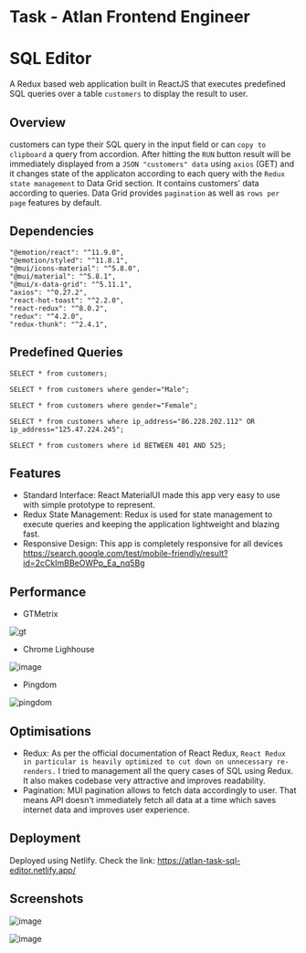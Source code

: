 
# Task - Atlan Frontend Engineer
# SQL Editor
A Redux based web application built in ReactJS that executes predefined SQL queries over a table `customers` to display the result to user. 
## Overview
customers can type their SQL query in the input field or can `copy to clipboard` a query from accordion. After hitting the `RUN` button result will be immediately displayed from a `JSON "customers" data` using `axios` (GET) and it changes state of the applicaton according to each query with the `Redux state management` to Data Grid section. 
It contains customers' data according to queries. Data Grid provides `pagination` as well as `rows per page` features by default.

## Dependencies
    "@emotion/react": "^11.9.0",
    "@emotion/styled": "^11.8.1",
    "@mui/icons-material": "^5.8.0",
    "@mui/material": "^5.8.1",
    "@mui/x-data-grid": "^5.11.1",
    "axios": "^0.27.2",
    "react-hot-toast": "^2.2.0",
    "react-redux": "^8.0.2",
    "redux": "^4.2.0",
    "redux-thunk": "^2.4.1",
## Predefined Queries
`SELECT * from customers;`

`SELECT * from customers where gender="Male";`

`SELECT * from customers where gender="Female";`

`SELECT * from customers where ip_address="86.228.202.112" OR ip_address="125.47.224.245";`

`SELECT * from customers where id BETWEEN 401 AND 525;`

## Features
- Standard Interface: React MaterialUI made this app very easy to use with simple prototype to represent.
- Redux State Management: Redux is used for state management to execute queries and keeping the application lightweight and blazing fast.
- Responsive Design: This app is completely responsive for all devices https://search.google.com/test/mobile-friendly/result?id=2cCkImBBeOWPp_Ea_nq5Bg

## Performance 
- GTMetrix

![gt](https://user-images.githubusercontent.com/79497113/170854451-2449c11b-d061-4fb2-be37-3f43287e23f7.png)

- Chrome Lighhouse

![image](https://user-images.githubusercontent.com/79497113/171037961-6c5019d6-98e3-475d-bb33-a38ca7a86adc.png)

- Pingdom

![pingdom](https://user-images.githubusercontent.com/79497113/170854479-8dc6a7bc-9885-4b94-8b2a-2766dac4a740.png)

## Optimisations
- Redux: As per the official documentation of React Redux, `React Redux in particular is heavily optimized to cut down on unnecessary re-renders.` I tried to management all the query cases of SQL using Redux. It also makes codebase very attractive and improves readability.
- Pagination: MUI pagination allows to fetch data accordingly to user. That means API doesn't immediately fetch all data at a time which saves internet data and improves user experience.

## Deployment
Deployed using Netlify. Check the link: https://atlan-task-sql-editor.netlify.app/

## Screenshots
![image](https://user-images.githubusercontent.com/79497113/170876230-60a34478-6c6e-467e-9670-69d6c54e0b90.png)

![image](https://user-images.githubusercontent.com/79497113/170876292-6b38059d-f9d5-44c3-82df-816115d569c8.png)
